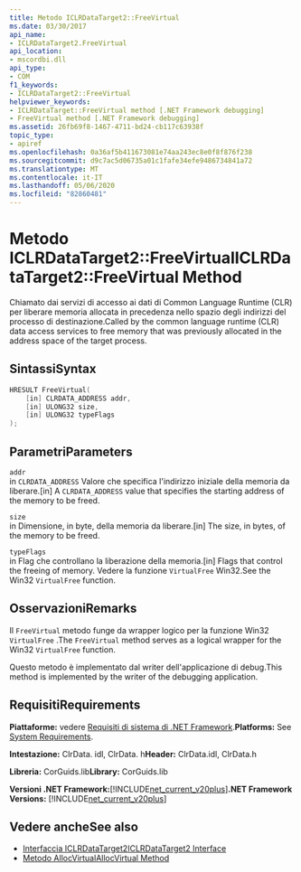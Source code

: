 ```yaml
---
title: Metodo ICLRDataTarget2::FreeVirtual
ms.date: 03/30/2017
api_name:
- ICLRDataTarget2.FreeVirtual
api_location:
- mscordbi.dll
api_type:
- COM
f1_keywords:
- ICLRDataTarget2::FreeVirtual
helpviewer_keywords:
- ICLRDataTarget::FreeVirtual method [.NET Framework debugging]
- FreeVirtual method [.NET Framework debugging]
ms.assetid: 26fb69f8-1467-4711-bd24-cb117c63938f
topic_type:
- apiref
ms.openlocfilehash: 0a36af5b411673081e74aa243ec8e0f8f876f238
ms.sourcegitcommit: d9c7ac5d06735a01c1fafe34efe9486734841a72
ms.translationtype: MT
ms.contentlocale: it-IT
ms.lasthandoff: 05/06/2020
ms.locfileid: "82860481"
---
```

# <a name="iclrdatatarget2freevirtual-method"></a><span data-ttu-id="30527-102">Metodo ICLRDataTarget2::FreeVirtual</span><span class="sxs-lookup"><span data-stu-id="30527-102">ICLRDataTarget2::FreeVirtual Method</span></span>
<span data-ttu-id="30527-103">Chiamato dai servizi di accesso ai dati di Common Language Runtime (CLR) per liberare memoria allocata in precedenza nello spazio degli indirizzi del processo di destinazione.</span><span class="sxs-lookup"><span data-stu-id="30527-103">Called by the common language runtime (CLR) data access services to free memory that was previously allocated in the address space of the target process.</span></span>  
  
## <a name="syntax"></a><span data-ttu-id="30527-104">Sintassi</span><span class="sxs-lookup"><span data-stu-id="30527-104">Syntax</span></span>  
  
```cpp  
HRESULT FreeVirtual(  
    [in] CLRDATA_ADDRESS addr,  
    [in] ULONG32 size,  
    [in] ULONG32 typeFlags  
);  
```  
  
## <a name="parameters"></a><span data-ttu-id="30527-105">Parametri</span><span class="sxs-lookup"><span data-stu-id="30527-105">Parameters</span></span>  
 `addr`  
 <span data-ttu-id="30527-106">in `CLRDATA_ADDRESS` Valore che specifica l'indirizzo iniziale della memoria da liberare.</span><span class="sxs-lookup"><span data-stu-id="30527-106">[in] A `CLRDATA_ADDRESS` value that specifies the starting address of the memory to be freed.</span></span>  
  
 `size`  
 <span data-ttu-id="30527-107">in Dimensione, in byte, della memoria da liberare.</span><span class="sxs-lookup"><span data-stu-id="30527-107">[in] The size, in bytes, of the memory to be freed.</span></span>  
  
 `typeFlags`  
 <span data-ttu-id="30527-108">in Flag che controllano la liberazione della memoria.</span><span class="sxs-lookup"><span data-stu-id="30527-108">[in] Flags that control the freeing of memory.</span></span> <span data-ttu-id="30527-109">Vedere la funzione `VirtualFree` Win32.</span><span class="sxs-lookup"><span data-stu-id="30527-109">See the Win32 `VirtualFree` function.</span></span>  
  
## <a name="remarks"></a><span data-ttu-id="30527-110">Osservazioni</span><span class="sxs-lookup"><span data-stu-id="30527-110">Remarks</span></span>  
 <span data-ttu-id="30527-111">Il `FreeVirtual` metodo funge da wrapper logico per la funzione Win32 `VirtualFree` .</span><span class="sxs-lookup"><span data-stu-id="30527-111">The `FreeVirtual` method serves as a logical wrapper for the Win32 `VirtualFree` function.</span></span>  
  
 <span data-ttu-id="30527-112">Questo metodo è implementato dal writer dell'applicazione di debug.</span><span class="sxs-lookup"><span data-stu-id="30527-112">This method is implemented by the writer of the debugging application.</span></span>  
  
## <a name="requirements"></a><span data-ttu-id="30527-113">Requisiti</span><span class="sxs-lookup"><span data-stu-id="30527-113">Requirements</span></span>  
 <span data-ttu-id="30527-114">**Piattaforme:** vedere [Requisiti di sistema di .NET Framework](../../get-started/system-requirements.md).</span><span class="sxs-lookup"><span data-stu-id="30527-114">**Platforms:** See [System Requirements](../../get-started/system-requirements.md).</span></span>  
  
 <span data-ttu-id="30527-115">**Intestazione:** ClrData. idl, ClrData. h</span><span class="sxs-lookup"><span data-stu-id="30527-115">**Header:** ClrData.idl, ClrData.h</span></span>  
  
 <span data-ttu-id="30527-116">**Libreria:** CorGuids.lib</span><span class="sxs-lookup"><span data-stu-id="30527-116">**Library:** CorGuids.lib</span></span>  
  
 <span data-ttu-id="30527-117">**Versioni .NET Framework:**[!INCLUDE[net_current_v20plus](../../../../includes/net-current-v20plus-md.md)]</span><span class="sxs-lookup"><span data-stu-id="30527-117">**.NET Framework Versions:** [!INCLUDE[net_current_v20plus](../../../../includes/net-current-v20plus-md.md)]</span></span>  
  
## <a name="see-also"></a><span data-ttu-id="30527-118">Vedere anche</span><span class="sxs-lookup"><span data-stu-id="30527-118">See also</span></span>

- [<span data-ttu-id="30527-119">Interfaccia ICLRDataTarget2</span><span class="sxs-lookup"><span data-stu-id="30527-119">ICLRDataTarget2 Interface</span></span>](iclrdatatarget2-interface.md)
- [<span data-ttu-id="30527-120">Metodo AllocVirtual</span><span class="sxs-lookup"><span data-stu-id="30527-120">AllocVirtual Method</span></span>](iclrdatatarget2-allocvirtual-method.md)
